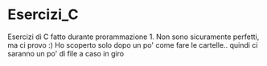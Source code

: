 # Esercizi_C
Esercizi di C fatto durante prorammazione 1. Non sono sicuramente perfetti, ma ci provo :)
Ho scoperto solo dopo un po' come fare le cartelle.. quindi ci saranno un po' di file a caso in giro 
